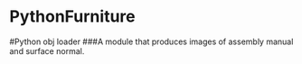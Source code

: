 # PythonFurniture

#Python obj loader
###A module that produces images of assembly manual and surface normal.

